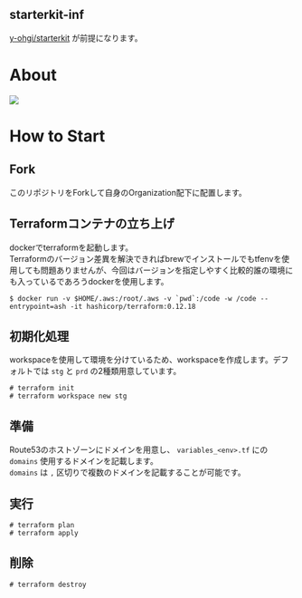 starterkit-inf
---

[y-ohgi/starterkit](https://github.com/y-ohgi/starterkit) が前提になります。

# About
<img src="https://github.com/y-ohgi/starterkit-inf/blob/master/docs/architecture.png?raw=true" />  

# How to Start
## Fork
このリポジトリをForkして自身のOrganization配下に配置します。

## Terraformコンテナの立ち上げ
dockerでterraformを起動します。  
Terraformのバージョン差異を解決できればbrewでインストールでもtfenvを使用しても問題ありませんが、今回はバージョンを指定しやすく比較的誰の環境にも入っているであろうdockerを使用します。
```
$ docker run -v $HOME/.aws:/root/.aws -v `pwd`:/code -w /code --entrypoint=ash -it hashicorp/terraform:0.12.18
```

## 初期化処理
workspaceを使用して環境を分けているため、workspaceを作成します。デフォルトでは `stg` と `prd` の2種類用意しています。

```
# terraform init
# terraform workspace new stg
```

## 準備
Route53のホストゾーンにドメインを用意し、 `variables_<env>.tf` にの `domains` 使用するドメインを記載します。  
`domains` は `,` 区切りで複数のドメインを記載することが可能です。

## 実行
```
# terraform plan
# terraform apply
```

## 削除
```
# terraform destroy
```
